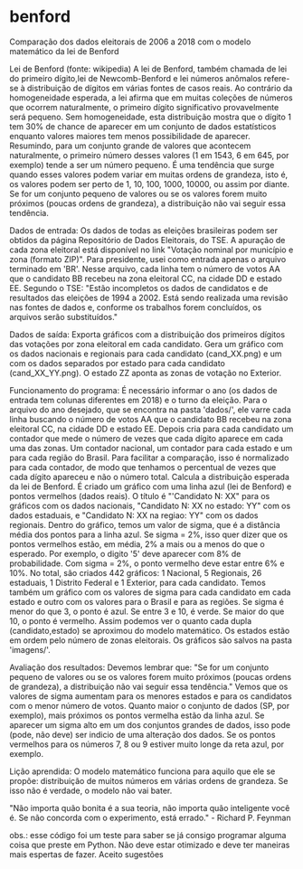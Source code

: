 # benford
Comparação dos dados eleitorais de 2006 a 2018 com o modelo matemático da lei de Benford

Lei de Benford (fonte: wikipedia)
A lei de Benford, também chamada de lei do primeiro dígito,lei de Newcomb-Benford e lei números anômalos refere-se à distribuição de dígitos em várias fontes de casos reais. Ao contrário da homogeneidade esperada, a lei afirma que em muitas coleções de números que ocorrem naturalmente, o primeiro dígito significativo provavelmente será pequeno. Sem homogeneidade, esta distribuição mostra que o dígito 1 tem 30% de chance de aparecer em um conjunto de dados estatísticos enquanto valores maiores tem menos possibilidade de aparecer.
Resumindo, para um conjunto grande de valores que acontecem naturalmente, o primeiro número desses valores (1 em 1543, 6 em 645, por exemplo) tende a ser um número pequeno. É uma tendência que surge quando esses valores podem variar em muitas ordens de grandeza, isto é, os valores podem ser perto de 1, 10, 100, 1000, 10000, ou assim por diante. 
Se for um conjunto pequeno de valores ou se os valores forem muito próximos (poucas ordens de grandeza), a distribuição não vai seguir essa tendência.

Dados de entrada:
Os dados de todas as eleições brasileiras podem ser obtidos da página Repositório de Dados Eleitorais, do TSE. A apuração de cada zona eleitoral está disponível no link "Votação nominal por município e zona (formato ZIP)". Para presidente, usei como entrada apenas o arquivo terminado em 'BR'.
Nesse arquivo, cada linha tem o número de votos AA que o candidato BB recebeu na zona eleitoral CC, na cidade DD e estado EE.
Segundo o TSE: "Estão incompletos os dados de candidatos e de resultados das eleições de 1994 a 2002. Está sendo realizada uma revisão nas fontes de dados e, conforme os trabalhos forem concluídos, os arquivos serão substituídos."

Dados de saída:
Exporta gráficos com a distribuição dos primeiros dígitos das votações por zona eleitoral em cada candidato.
Gera um gráfico com os dados nacionais e regionais para cada candidato (cand_XX.png) e um com os dados separados por estado para cada candidato (cand_XX_YY.png). O estado ZZ aponta as zonas de votação no Exterior.

Funcionamento do programa:
É necessário informar o ano (os dados de entrada tem colunas diferentes em 2018) e o turno da eleição.
Para o arquivo do ano desejado, que se encontra na pasta 'dados/', ele varre cada linha buscando o número de votos AA que o candidato BB recebeu na zona eleitoral CC, na cidade DD e estado EE.
Depois cria para cada candidato um contador que mede o número de vezes que cada dígito aparece em cada uma das zonas. Um contador nacional, um contador para cada estado e um para cada região do Brasil. Para facilitar a comparação, isso é normalizado para cada contador, de modo que tenhamos o percentual de vezes que cada dígito apareceu e não o número total.
Calcula a distribuição esperada da lei de Benford.
É criado um gráfico com uma linha azul (lei de Benford) e pontos vermelhos (dados reais). O título é "'Candidato N: XX" para os gráficos com os dados nacionais, "Candidato N: XX no estado: YY" com os dados estaduais, e "Candidato N: XX na regiao: YY" com os dados regionais. 
Dentro do gráfico, temos um valor de sigma, que é a distância média dos pontos para a linha azul. Se sigma = 2%, isso quer dizer que os pontos vermelhos estão, em média, 2% a mais ou a menos do que o esperado. Por exemplo, o digito '5' deve aparecer com 8% de probabilidade. Com sigma = 2%, o ponto vermelho deve estar entre 6% e 10%.
No total, são criados 442 gráficos: 1 Nacional, 5 Regionais, 26 estaduais, 1 Distrito Federal e 1 Exterior, para cada candidato.
Temos também um gráfico com os valores de sigma para cada candidato em cada estado e outro com os valores para o Brasil e para as regiões. Se sigma é menor do que 3, o ponto é azul. Se entre 3 e 10, é verde. Se maior do que 10, o ponto é vermelho. Assim podemos ver o quanto cada dupla (candidato,estado) se aproximou do modelo matemático. Os estados estão em ordem pelo número de zonas eleitorais.
Os gráficos são salvos na pasta 'imagens/'.

Avaliação dos resultados:
Devemos lembrar que: "Se for um conjunto pequeno de valores ou se os valores forem muito próximos (poucas ordens de grandeza), a distribuição não vai seguir essa tendência." Vemos que os valores de sigma aumentam para os menores estados e para os candidatos com o menor número de votos. Quanto maior o conjunto de dados (SP, por exemplo), mais próximos os pontos vermelha estão da linha azul.
Se aparecer um sigma alto em um dos conjuntos grandes de dados, isso pode (pode, não deve) ser indicio de uma alteração dos dados. Se os pontos vermelhos para os números 7, 8 ou 9 estiver muito longe da reta azul, por exemplo.

Lição aprendida: 
O modelo matemático funciona para aquilo que ele se propõe: distribuição de muitos números em várias ordens de grandeza. Se isso não é verdade, o modelo não vai bater.

"Não importa quão bonita é a sua teoria, não importa quão inteligente você é. Se não concorda com o experimento, está errado." - Richard P. Feynman 


obs.:
esse código foi um teste para saber se já consigo programar alguma coisa que preste em Python. Não deve estar otimizado e deve ter maneiras mais espertas de fazer. Aceito sugestões
